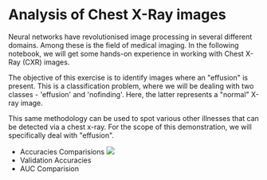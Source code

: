# Analysis of Chest X-Ray images
Neural networks have revolutionised image processing in several different domains. Among these is the field of medical imaging. In the following notebook, we will get some hands-on experience in working with Chest X-Ray (CXR) images.

The objective of this exercise is to identify images where an "effusion" is present. This is a classification problem, where we will be dealing with two classes - 'effusion' and 'nofinding'. Here, the latter represents a "normal" X-ray image.

This same methodology can be used to spot various other illnesses that can be detected via a chest x-ray. For the scope of this demonstration, we will specifically deal with "effusion".
 
- Accuracies Comparisions
![](https://github.com/bhargrah/keras_x_ray_image_classification_git/blob/master/images/acc.png)
- Validation Accuracies
- AUC Comparision
